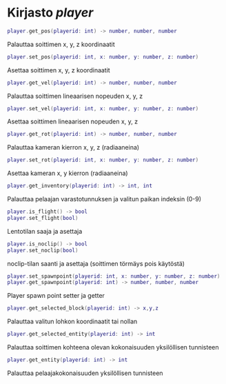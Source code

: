 # Kirjasto *player*

```lua
player.get_pos(playerid: int) -> number, number, number
```

Palauttaa soittimen x, y, z koordinaatit

```lua
player.set_pos(playerid: int, x: number, y: number, z: number)
```

Asettaa soittimen x, y, z koordinaatit

```lua
player.get_vel(playerid: int) -> number, number, number
```

Palauttaa soittimen lineaarisen nopeuden x, y, z

```lua
player.set_vel(playerid: int, x: number, y: number, z: number)
```

Asettaa soittimen lineaarisen nopeuden x, y, z

```lua
player.get_rot(playerid: int) -> number, number, number
```

Palauttaa kameran kierron x, y, z (radiaaneina)

```lua
player.set_rot(playerid: int, x: number, y: number, z: number)
```

Asettaa kameran x, y kierron (radiaaneina)

```lua
player.get_inventory(playerid: int) -> int, int
```

Palauttaa pelaajan varastotunnuksen ja valitun paikan indeksin (0-9)

```lua
player.is_flight() -> bool
player.set_flight(bool)
```

Lentotilan saaja ja asettaja

```lua
player.is_noclip() -> bool
player.set_noclip(bool)
```

noclip-tilan saanti ja asettaja (soittimen törmäys pois käytöstä)

```lua
player.set_spawnpoint(playerid: int, x: number, y: number, z: number) 
player.get_spawnpoint(playerid: int) -> number, number, number
```

Player spawn point setter ja getter

```lua
player.get_selected_block(playerid: int) -> x,y,z
```

Palauttaa valitun lohkon koordinaatit tai nollan

```lua
player.get_selected_entity(playerid: int) -> int
```

Palauttaa soittimen kohteena olevan kokonaisuuden yksilöllisen tunnisteen

```lua
player.get_entity(playerid: int) -> int
```

Palauttaa pelaajakokonaisuuden yksilöllisen tunnisteen
